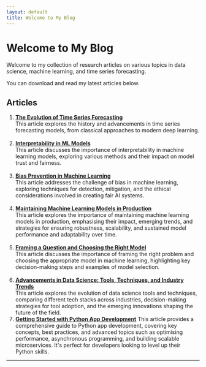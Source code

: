 ```yaml
---
layout: default
title: Welcome to My Blog
---
```


# Welcome to My Blog

Welcome to my collection of research articles on various topics in data science, machine learning, and time series forecasting.

You can download and read my latest articles below.

## Articles

1. [**The Evolution of Time Series Forecasting**](https://stuti222.github.io/articles/articles/Innovations_in_Time_Series_Analysis.pdf)  
   This article explores the history and advancements in time series forecasting models, from classical approaches to modern deep learning.
<br><br>
2. [**Interpretability in ML Models**](https://stuti222.github.io/articles/articles/Interpretability_in_ML_models.pdf)  
   This article discusses the importance of interpretability in machine learning models, exploring various methods and their impact on model trust and fairness.
<br><br>
3. [**Bias Prevention in Machine Learning**](https://stuti222.github.io/articles/articles/Bias_prevention_in_model_training.pdf)  
   This article addresses the challenge of bias in machine learning, exploring techniques for detection, mitigation, and the ethical considerations involved in creating fair AI systems.
<br><br>
4. [**Maintaining Machine Learning Models in Production**](https://stuti222.github.io/articles/articles/Maintaining_Machine_Learning_models_in_production.pdf)  
   This article explores the importance of maintaining machine learning models in production, emphasising their impact, emerging trends, and strategies for ensuring robustness, scalability, and sustained model performance and adaptability over time.
<br><br>
5. [**Framing a Question and Choosing the Right Model**](https://stuti222.github.io/articles/articles/Framing_a_question_and_choosing_a_right_model.pdf)  
   This article discusses the importance of framing the right problem and choosing the appropriate model in machine learning, highlighting key decision-making steps and examples of model selection.
<br><br>
6. [**Advancements in Data Science: Tools, Techniques, and Industry Trends**](https://stuti222.github.io/articles/articles/Trends_in_latest_tools_and_techniques.pdf)  
   This article explores the evolution of data science tools and techniques, comparing different tech stacks across industries, decision-making strategies for tool adoption, and the emerging innovations shaping the future of the field. 
7. [**Getting Started with Python App Development**](https://stuti222.github.io/articles/articles/Getting_started_with_a_Python_app_development.pdf)
This article provides a comprehensive guide to Python app development, covering key concepts, best practices, and advanced topics such as optimising performance, asynchronous programming, and building scalable microservices. It's perfect for developers looking to level up their Python skills.


---


